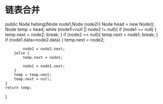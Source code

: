 # 链表合并



public Node hebing(Node<Integer> node1,Node<Integer> node2){
    Node<Integer> head = new Node();
    Node<Integer> temp = head;
    while (node1!=null || node2 != null){
        if (node1 == null) {
            temp.next = node2;
            break;
        }
        if (node2 == null){
            temp.next = node1;
            break;
        }
        if (node1.data>node2.data) {
            temp.next = node2;

            node2 = node2.next;
        }else {
            temp.next = node1;

            node1 = node1.next;
        }
        temp = temp.next;
        temp.next = null;
    }
    return temp;
}
